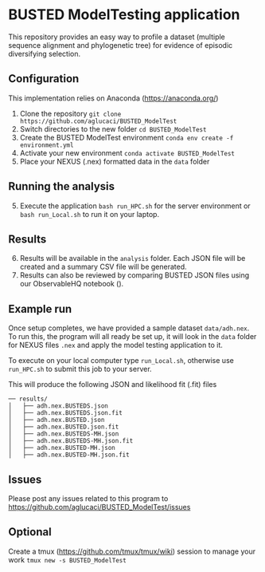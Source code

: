 # BUSTED ModelTesting application

This repository provides an easy way to profile a dataset (multiple sequence alignment and phylogenetic tree) for evidence of episodic diversifying selection.

## Configuration

This implementation relies on Anaconda (https://anaconda.org/)

1. Clone the repository `git clone https://github.com/aglucaci/BUSTED_ModelTest`
2. Switch directories to the new folder `cd BUSTED_ModelTest`
2. Create the BUSTED ModelTest environment `conda env create -f environment.yml`
3. Activate your new environment `conda activate BUSTED_ModelTest`
4. Place your NEXUS (.nex) formatted data in the `data` folder

## Running the analysis

5. Execute the application `bash run_HPC.sh` for the server environment or `bash run_Local.sh` to run it on your laptop.

## Results

6. Results will be available in the `analysis` folder. Each JSON file will be created and a summary CSV file will be generated.
7. Results can also be reviewed by comparing BUSTED JSON files using our ObservableHQ notebook ().

## Example run

Once setup completes, we have provided a sample dataset `data/adh.nex`. To run this, the program will all ready be set up, it will look in the `data` folder for NEXUS files `.nex` and apply the model testing application to it.

To execute on your local computer type `run_Local.sh`, otherwise use `run_HPC.sh` to submit this job to your server.

This will produce the following JSON and likelihood fit (.fit) files

```
── results/
│   ├── adh.nex.BUSTEDS.json
│   ├── adh.nex.BUSTEDS.json.fit
│   ├── adh.nex.BUSTED.json
│   ├── adh.nex.BUSTED.json.fit
│   ├── adh.nex.BUSTEDS-MH.json
│   ├── adh.nex.BUSTEDS-MH.json.fit
│   ├── adh.nex.BUSTED-MH.json
│   ├── adh.nex.BUSTED-MH.json.fit

```

## Issues

Please post any issues related to this program to https://github.com/aglucaci/BUSTED_ModelTest/issues

## Optional

Create a tmux (https://github.com/tmux/tmux/wiki) session to manage your work `tmux new -s BUSTED_ModelTest`

